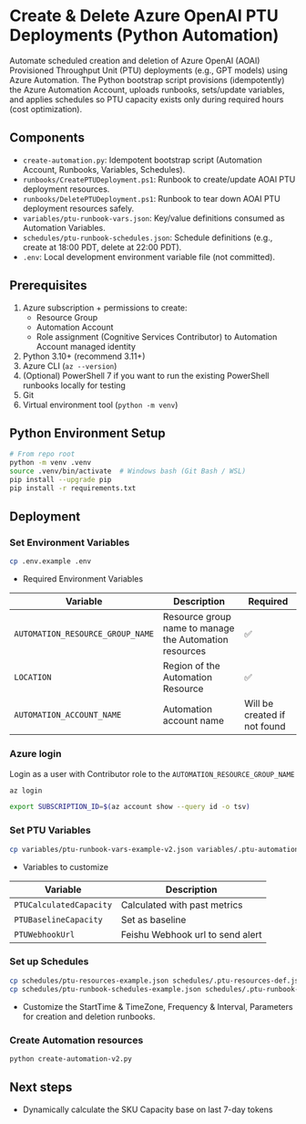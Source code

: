 # Create & Delete Azure OpenAI PTU Deployments (Python Automation)

Automate scheduled creation and deletion of Azure OpenAI (AOAI) Provisioned Throughput Unit (PTU) deployments (e.g., GPT models) using Azure Automation. The Python bootstrap script provisions (idempotently) the Azure Automation Account, uploads runbooks, sets/update variables, and applies schedules so PTU capacity exists only during required hours (cost optimization).

## Components
- `create-automation.py`: Idempotent bootstrap script (Automation Account, Runbooks, Variables, Schedules).
- `runbooks/CreatePTUDeployment.ps1`: Runbook to create/update AOAI PTU deployment resources.
- `runbooks/DeletePTUDeployment.ps1`: Runbook to tear down AOAI PTU deployment resources safely.
- `variables/ptu-runbook-vars.json`: Key/value definitions consumed as Automation Variables.
- `schedules/ptu-runbook-schedules.json`: Schedule definitions (e.g., create at 18:00 PDT, delete at 22:00 PDT).
- `.env`: Local development environment variable file (not committed).

## Prerequisites
1. Azure subscription + permissions to create:
   - Resource Group
   - Automation Account
   - Role assignment (Cognitive Services Contributor) to Automation Account managed identity
2. Python 3.10+ (recommend 3.11+)
3. Azure CLI (`az --version`)
4. (Optional) PowerShell 7 if you want to run the existing PowerShell runbooks locally for testing
5. Git
6. Virtual environment tool (`python -m venv`)

## Python Environment Setup
```bash
# From repo root
python -m venv .venv
source .venv/bin/activate  # Windows bash (Git Bash / WSL)
pip install --upgrade pip
pip install -r requirements.txt
```

## Deployment

### Set Environment Variables

```bash
cp .env.example .env
```
- Required Environment Variables

| Variable | Description | Required |
|----------|-------------|----------|
| `AUTOMATION_RESOURCE_GROUP_NAME` | Resource group name to manage the Automation resources | ✅ |
| `LOCATION` | Region of the Automation Resource | ✅ |
| `AUTOMATION_ACCOUNT_NAME` | Automation account name | Will be created if not found |

### Azure login

Login as a user with Contributor role to the `AUTOMATION_RESOURCE_GROUP_NAME`

```bash
az login
```
```bash
export SUBSCRIPTION_ID=$(az account show --query id -o tsv)
```

### Set PTU Variables

```bash
cp variables/ptu-runbook-vars-example-v2.json variables/.ptu-automation-vars.json
```

- Variables to customize

| Variable | Description |
|----------|-------------|
| `PTUCalculatedCapacity` | Calculated with past metrics |
| `PTUBaselineCapacity` | Set as baseline |
| `PTUWebhookUrl` | Feishu Webhook url to send alert |

### Set up Schedules

```bash
cp schedules/ptu-resources-example.json schedules/.ptu-resources-def.json
cp schedules/ptu-runbook-schedules-example.json schedules/.ptu-runbook-schedules.json
```

- Customize the StartTime & TimeZone, Frequency & Interval, Parameters for creation and deletion runbooks.

### Create Automation resources

```bash
python create-automation-v2.py
```

## Next steps

- Dynamically calculate the SKU Capacity base on last 7-day tokens 